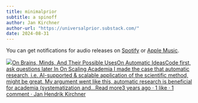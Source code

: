 ```yaml
---
title: minimalprior
subtitle: a spinoff
author: Jan Kirchner
author-url: "https://universalprior.substack.com/"
date: 2024-08-31
---
```


You can get notifications for audio releases on [Spotify](https://open.spotify.com/show/6vHVA4oHPEnt3AqJF6WB64) or [Apple Music](https://podcasts.apple.com/us/podcast/on-brains-minds-and-their-possible-uses/id1617525316).

[![](https://substackcdn.com/image/fetch/w_56,c_limit,f_auto,q_auto:good,fl_progressive:steep/https%3A%2F%2Fbucketeer-e05bbc84-baa3-437e-9518-adb32be77984.s3.amazonaws.com%2Fpublic%2Fimages%2F3c853a3b-98b1-478d-b392-7c3bd57af339_1280x1280.png)On Brains, Minds, And Their Possible UsesOn Automatic IdeasCode first, ask questions later In On Scaling Academia I made the case that automatic research, i.e. AI-supported & scalable application of the scientific method, might be great. My argument went like this, automatic research is beneficial for academia (systematization and…Read more3 years ago · 1 like · 1 comment · Jan Hendrik Kirchner](https://kirchner-jan.github.io/minimalprior/posts/universalprior/on-automatic-ideas?utm_source=substack&utm_campaign=post_embed&utm_medium=web)
